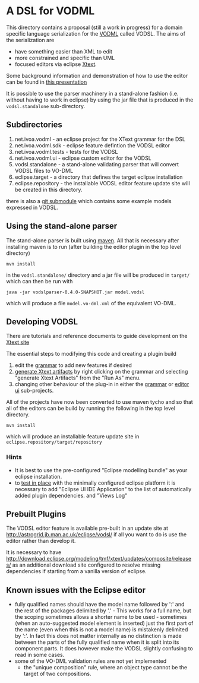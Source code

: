 A DSL for VODML
===============

This directory contains a proposal (still a work in progress) for a domain specific language serialization 
for the [VODML](http://www.ivoa.net/documents/VODML) called VODSL. 
The aims of the serialization are

 - have something easier than XML to edit
 - more constrained and specific than UML
 - focused editors via eclipse [Xtext](https://eclipse.org/Xtext).
 
 Some background information and demonstration of how to use the editor can be found in [this presentation](VODSL_VODML_PAH.pdf)
 
It is possible to use the parser machinery in a stand-alone fashion (i.e. without 
having to work in eclipse) by using the jar file that is produced in the `vodsl.standalone`
sub-directory.
  
Subdirectories
--------------

 1. net.ivoa.vodml - an eclipse project for the XText grammar for the DSL
 2. net.ivoa.vodml.sdk - eclipse feature defintion the VODSL editor
 3. net.ivoa.vodml.tests - tests for the VODSL
 4. net.ivoa.vodml.ui - eclipse custom editor for the VODSL
 5. vodsl.standalone - a stand-alone validating parser that will convert VODSL files to VO-DML
 6. eclipse.target - a directory that defines the target eclipse installation
 7. eclipse.repository - the installable VODSL editor feature update site will be created in this directory.
 
 there is also a [git submodule](./models) which contains some example models expressed
 in VODSL.
 
Using the stand-alone parser
-------------------------------

The stand-alone parser is built using [maven](http://maven.apache.org). All that is necessary 
after installing maven is to run (after building the editor plugin in the top level directory)

    mvn install
    
in the `vodsl.standalone/` directory and a jar file will be produced in `target/` which can then
be run with

    java -jar vodslparser-0.4.0-SNAPSHOT.jar model.vodsl

which will produce a file `model.vo-dml.xml` of the equivalent VO-DML.
 
Developing VODSL 
----------------

There are tutorials and reference documents to guide development on the 
[Xtext site](https://eclipse.org/Xtext/documentation/102_domainmodelwalkthrough.html)

The essential steps to modifying this code and creating a plugin build

  1. edit the [grammar](./net.ivoa.vodml/src/net/ivoa/vodml/Vodsl.xtext) to add new features if desired
  2. [generate Xtext artifacts](https://eclipse.org/Xtext/documentation/102_domainmodelwalkthrough.html#generate-language-artifacts)
     by right clicking on the grammar and selecting "generate Xtext Artifacts" from the "Run As" menu.
  3. changing other behaviour of the plug-in in either the [grammar](./net.ivoa.vodml)
     or [editor ui](./net.ivoa.vodml.ui) sub-projects.
  
All of the projects have now been converted to use maven tycho and so that all of the 
editors can be build by running the following in the top level directory. 

    mvn install
    
which will produce an installable feature update site in `eclipse.repository/target/repository`

### Hints

 - It is best to use the pre-configured "Eclipse modelling bundle" as your eclipse installation.
 - to [test in place](https://eclipse.org/Xtext/documentation/102_domainmodelwalkthrough.html#run-generated-plugin)
   with the minimally configured eclipse platform it is necessary to add
   "Eclipse UI IDE Application" to the list of automatically added plugin dependencies.
   and "Views Log"
   
Prebuilt Plugins
-----------------

The VODSL editor feature is available pre-built in an update site at http://astrogrid.jb.man.ac.uk/eclipse/vodsl/ if all you want to do is use the editor rather than develop it.

It is necessary to have  http://download.eclipse.org/modeling/tmf/xtext/updates/composite/releases/
as an additional download site configured to resolve missing dependencies if starting
from a vanilla version of eclipse.
 
Known issues with the Eclipse editor
------------------------------------

* fully qualified names should have the model name followed by ':' and the rest of the packages delimited by '.' -
   This works for a full name, but the scoping sometimes allows a shorter name to be used - sometimes (when an auto-suggested model
   element is inserted) just the first part of the name (even when this is not a model name) is mistakenly delimited by ':'. 
   In fact this does not matter internally as no distinction is made between the 
   parts of the fully qualified name when it is split into its component parts.
   It does however make the VODSL slightly confusing to read in some cases.   
* some of the VO-DML validation rules are not yet implemented  
  - the "unique composition" rule, where an object type cannot be the target of 
      two compositions.
   

    